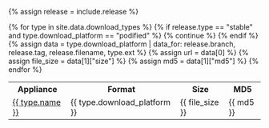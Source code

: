 {% assign release = include.release %}
<div class="table-responsive">
  <table class="table table-bordered table-hover">
    <tr>
      <th>Appliance</th>
      <th>Format</th>
      <th>Size</th>
      <th>MD5</th>
    </tr>
    {% for type in site.data.download_types %}
      {% if release.type == "stable" and type.download_platform == "podified" %}
        {% continue %}
      {% endif %}
      {% assign data = type.download_platform | data_for: release.branch, release.tag, release.filename, type.ext %}
      {% assign url = data[0] %}
      {% assign file_size = data[1]["size"] %}
      {% assign md5 = data[1]["md5"] %}
      <tr>
        <td><a href="{{ url }}" onClick="{{ type.download_platform | on_click_for_download: type.name, release.name }}">{{ type.name }}</a></td>
        <td>{{ type.download_platform }}</td>
        <td>{{ file_size }}</td>
        <td>{{ md5 }}</td>
      </tr>
    {% endfor %}
  </table>
</div>
